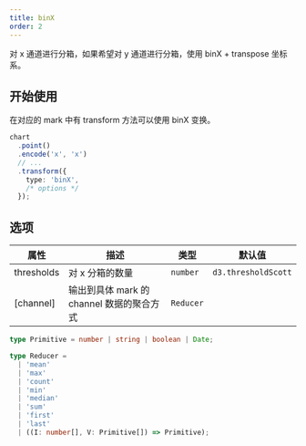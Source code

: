 ```yaml
---
title: binX
order: 2
---
```


对 x 通道进行分箱，如果希望对 y 通道进行分箱，使用 binX + transpose 坐标系。

## 开始使用

在对应的 mark 中有 transform 方法可以使用 binX 变换。

```ts
chart
  .point()
  .encode('x', 'x')
  // ...
  .transform({
    type: 'binX',
    /* options */
  });
```

## 选项

| 属性               | 描述                                           | 类型                 | 默认值                 |
|-------------------|------------------------------------------------|---------------------|-----------------------|
| thresholds        | 对 x 分箱的数量                                  | `number`            | `d3.thresholdScott`      |  
| [channel]         | 输出到具体 mark 的 channel 数据的聚合方式          | `Reducer`           |                       |

```ts
type Primitive = number | string | boolean | Date;

type Reducer =
  | 'mean'
  | 'max'
  | 'count'
  | 'min'
  | 'median'
  | 'sum'
  | 'first'
  | 'last'
  | ((I: number[], V: Primitive[]) => Primitive);
```
